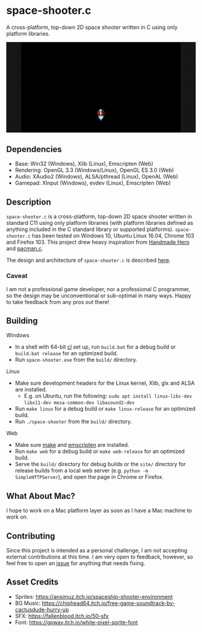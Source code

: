 space-shooter.c
===============
A cross-platform, top-down 2D space shooter written in C using only platform libraries.

![gif](./space-shooter.c.gif)

Dependencies
------------
- Base: Win32 (Windows), Xlib (Linux), Emscripten (Web)
- Rendering: OpenGL 3.3 (Windows/Linux), OpenGL ES 3.0 (Web)
- Audio: XAudio2 (Windows), ALSA/pthread (Linux), OpenAL (Web)
- Gamepad: XInput (Windows), evdev (Linux), Emscripten (Web)

Description
-----------
`space-shooter.c` is a cross-platform, top-down 2D space shooter written in standard C11 using only platform libraries (with platform libraries defined as anything included in the C standard library or supported platforms). `space-shooter.c` has been tested on Windows 10, Ubuntu Linux 16.04, Chrome 103 and Firefox 103. This project drew heavy inspiration from [Handmade Hero](https://handmadehero.org/) and [pacman.c](https://github.com/floooh/pacman.c).

The design and architecture of `space-shooter.c` is described [here](./ARCHITECTURE.md).

### Caveat
I am not a professional game developer, nor a professional C programmer, so the design may be unconventional or sub-optimal in many ways. Happy to take feedback from any pros out there!

Building
--------
Windows
- In a shell with 64-bit [cl](https://docs.microsoft.com/en-us/cpp/build/building-on-the-command-line?view=msvc-160#developer_command_prompt_shortcuts) set up, run `build.bat` for a debug build or `build.bat release` for an optimized build.
- Run `space-shooter.exe` from the `build/` directory.

Linux
- Make sure development headers for the Linux kernel, Xlib, glx and ALSA are installed.
    - E.g. on Ubuntu, run the following: `sudo apt install linux-libc-dev libx11-dev mesa-common-dev libasound2-dev`  
- Run `make linux` for a debug build or `make linux-release` for an optimized build.
- Run `./space-shooter` from the `build/` directory.

Web
- Make sure [make](https://www.gnu.org/software/make/) and [emscripten](https://emscripten.org/) are installed.  
- Run `make web` for a debug build or `make web-release` for an optimized build.
- Serve the `build/` directory for debug builds or the `site/` directory for release builds from a local web server (e.g. `python -m SimpleHTTPServer`), and open the page in Chrome or Firefox.

What About Mac?
---------------
I hope to work on a Mac platform layer as soon as I have a Mac machine to work on.

Contributing
------------
Since this project is intended as a personal challenge, I am not accepting external contributions at this time. I am very open to feedback, however, so feel free to open an [issue](https://github.com/tsherif/space-shooter.c/issues) for anything that needs fixing.

Asset Credits
-------------
- Sprites: https://ansimuz.itch.io/spaceship-shooter-environment
- BG Music: https://chiphead64.itch.io/free-game-soundtrack-by-cactusdude-hurry-up
- SFX: https://fallenblood.itch.io/50-sfx
- Font: https://gpway.itch.io/white-pixel-sprite-font
